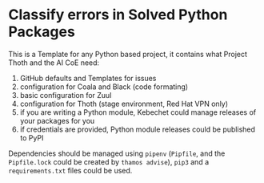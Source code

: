 # Classify errors in Solved Python Packages

This is a Template for any Python based project, it contains what Project Thoth and the AI CoE need:

1. GitHub defaults and Templates for issues
2. configuration for Coala and Black (code formating)
3. basic configuration for Zuul
4. configuration for Thoth (stage environment, Red Hat VPN only)
5. if you are writing a Python module, Kebechet could manage releases of your packages for you
6. if credentials are provided, Python module releases could be published to PyPI

Dependencies should be managed using `pipenv` (`Pipfile`, and the `Pipfile.lock` could be created by `thamos advise`), `pip3` and a `requirements.txt` files could be used.
